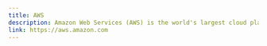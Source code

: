 ```yaml
---
title: AWS
description: Amazon Web Services (AWS) is the world's largest cloud platform, offering over 200 fully featured services.
link: https://aws.amazon.com
---
```

